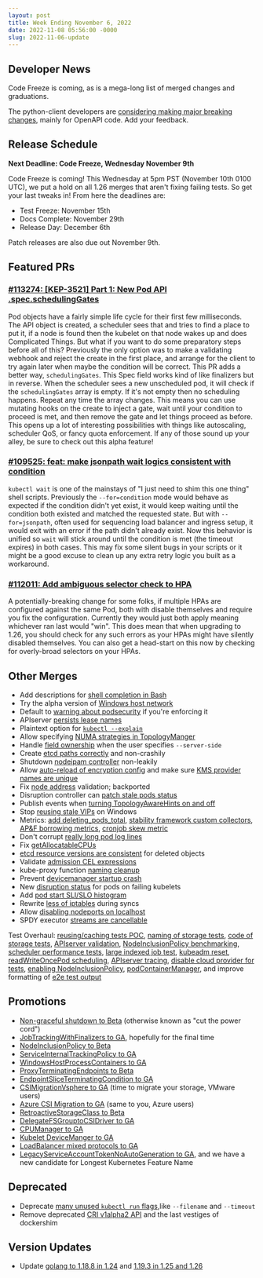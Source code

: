 ```yaml
---
layout: post
title: Week Ending November 6, 2022
date: 2022-11-08 05:56:00 -0000
slug: 2022-11-06-update
---
```


## Developer News

Code Freeze is coming, as is a mega-long list of merged changes and graduations.

The python-client developers are [considering making major breaking changes](https://github.com/kubernetes-client/python/issues/1943), mainly for OpenAPI code.  Add your feedback.

## Release Schedule

**Next Deadline: Code Freeze, Wednesday November 9th**

Code Freeze is coming!  This Wednesday at 5pm PST (November 10th 0100 UTC), we put a hold on all 1.26 merges that aren't fixing failing tests.  So get your last tweaks in!  From here the deadlines are:

* Test Freeze: November 15th
* Docs Complete: November 29th
* Release Day: December 6th

Patch releases are also due out November 9th.

## Featured PRs

### [#113274: [KEP-3521] Part 1: New Pod API .spec.schedulingGates](https://github.com/kubernetes/kubernetes/pull/113274)

Pod objects have a fairly simple life cycle for their first few milliseconds. The API object is created, a scheduler sees that and tries to find a place to put it, if a node is found then the kubelet on that node wakes up and does Complicated Things. But what if you want to do some preparatory steps before all of this? Previously the only option was to make a validating webhook and reject the create in the first place, and arrange for the client to try again later when maybe the condition will be correct. This PR adds a better way, `schedulingGates`. This Spec field works kind of like finalizers but in reverse. When the scheduler sees a new unscheduled pod, it will check if the `schedulingGates` array is empty. If it's not empty then no scheduling happens. Repeat any time the array changes. This means you can use mutating hooks on the create to inject a gate, wait until your condition to proceed is met, and then remove the gate and let things proceed as before. This opens up a lot of interesting possibilities with things like autoscaling, scheduler QoS, or fancy quota enforcement. If any of those sound up your alley, be sure to check out this alpha feature!

### [#109525: feat: make jsonpath wait logics consistent with condition](https://github.com/kubernetes/kubernetes/pull/109525)

`kubectl wait` is one of the mainstays of "I just need to shim this one thing" shell scripts. Previously the `--for=condition` mode would behave as expected if the condition didn't yet exist, it would keep waiting until the condition both existed and matched the requested state. But with `--for=jsonpath`, often used for sequencing load balancer and ingress setup, it would exit with an error if the path didn't already exist. Now this behavior is unified so `wait` will stick around until the condition is met (the timeout expires) in both cases. This may fix some silent bugs in your scripts or it might be a good excuse to clean up any extra retry logic you built as a workaround.

### [#112011: Add ambiguous selector check to HPA](https://github.com/kubernetes/kubernetes/pull/112011)

A potentially-breaking change for some folks, if multiple HPAs are configured against the same Pod, both with disable themselves and require you fix the configuration. Currently they would just both apply meaning whichever ran last would "win". This does mean that when upgrading to 1.26, you should check for any such errors as your HPAs might have silently disabled themselves. You can also get a head-start on this now by checking for overly-broad selectors on your HPAs.

## Other Merges

* Add descriptions for [shell completion in Bash](https://github.com/kubernetes/kubernetes/pull/113636)
* Try the alpha version of [Windows host network](https://github.com/kubernetes/kubernetes/pull/112961)
* Default to [warning about podsecurity](https://github.com/kubernetes/kubernetes/pull/113491) if you're enforcing it
* APIserver [persists lease names](https://github.com/kubernetes/kubernetes/pull/113307)
* Plaintext option for [`kubectl --explain`](https://github.com/kubernetes/kubernetes/pull/113146)
* Allow specifying [NUMA strategies in TopologyManger](https://github.com/kubernetes/kubernetes/pull/112914)
* Handle [field ownership](https://github.com/kubernetes/kubernetes/pull/112905) when the user specifies `--server-side`
* Create [etcd paths correctly](https://github.com/kubernetes/kubernetes/pull/113696) and non-crashily
* Shutdown [nodeipam controller](https://github.com/kubernetes/kubernetes/pull/113620) non-leakily
* Allow [auto-reload of encryption config](https://github.com/kubernetes/kubernetes/pull/113529) and make sure [KMS provider names are unique](https://github.com/kubernetes/kubernetes/pull/113697)
* Fix [node address](https://github.com/kubernetes/kubernetes/pull/113681) validation; backported
* Disruption controller can [patch stale pods status](https://github.com/kubernetes/kubernetes/pull/113580)
* Publish events when [turning TopologyAwareHints on and off](https://github.com/kubernetes/kubernetes/pull/113544)
* Stop [reusing stale VIPs](https://github.com/kubernetes/kubernetes/pull/113521) on Windows
* Metrics: [add deleting_pods_total](https://github.com/kubernetes/kubernetes/pull/113519), [stability framework custom collectors](https://github.com/kubernetes/kubernetes/pull/113518), [AP&F borrowing metrics](https://github.com/kubernetes/kubernetes/pull/113483), [cronjob skew metric](https://github.com/kubernetes/kubernetes/pull/113008)
* Don't corrupt [really long pod log lines](https://github.com/kubernetes/kubernetes/pull/113481)
* Fix [getAllocatableCPUs](https://github.com/kubernetes/kubernetes/pull/113422)
* [etcd resource versions are consistent](https://github.com/kubernetes/kubernetes/pull/113369) for deleted objects
* Validate [admission CEL expressions](https://github.com/kubernetes/kubernetes/pull/113314)
* kube-proxy function [naming cleanup](https://github.com/kubernetes/kubernetes/pull/113277)
* Prevent [devicemanager startup crash](https://github.com/kubernetes/kubernetes/pull/113021)
* New [disruption status](https://github.com/kubernetes/kubernetes/pull/112360) for pods on failing kubelets
* Add [pod start SLI/SLO histogram](https://github.com/kubernetes/kubernetes/pull/111930)
* Rewrite [less of iptables](https://github.com/kubernetes/kubernetes/pull/110268) during syncs
* Allow [disabling nodeports on localhost](https://github.com/kubernetes/kubernetes/pull/108250)
* SPDY executor [streams are cancellable](https://github.com/kubernetes/kubernetes/pull/103177)

Test Overhaul: [reusing/caching tests POC](https://github.com/kubernetes/kubernetes/pull/113427), [naming of storage tests](https://github.com/kubernetes/kubernetes/pull/113666), [code of storage tests](https://github.com/kubernetes/kubernetes/pull/113555), [APIserver validation](https://github.com/kubernetes/kubernetes/pull/113642), [NodeInclusionPolicy benchmarking](https://github.com/kubernetes/kubernetes/pull/113615), [scheduler performance tests](https://github.com/kubernetes/kubernetes/pull/113503), [large indexed job test](https://github.com/kubernetes/kubernetes/pull/113478), [kubeadm reset](https://github.com/kubernetes/kubernetes/pull/113462), [readWriteOncePod scheduling](https://github.com/kubernetes/kubernetes/pull/113419), [APIserver tracing](https://github.com/kubernetes/kubernetes/pull/113233), [disable cloud provider for tests](https://github.com/kubernetes/kubernetes/pull/113271), [enabling NodeInclusionPolicy](https://github.com/kubernetes/kubernetes/pull/112805), [podContainerManager](https://github.com/kubernetes/kubernetes/pull/109757), and improve formatting of [e2e test output](https://github.com/kubernetes/kubernetes/pull/113384)

## Promotions

* [Non-graceful shutdown to Beta](https://github.com/kubernetes/kubernetes/pull/113511) (otherwise known as "cut the power cord")
* [JobTrackingWithFinalizers to GA](https://github.com/kubernetes/kubernetes/pull/113510), hopefully for the final time
* [NodeInclusionPolicy to Beta](https://github.com/kubernetes/kubernetes/pull/113500)
* [ServiceInternalTrackingPolicy to GA](https://github.com/kubernetes/kubernetes/pull/113496)
* [WindowsHostProcessContainers to GA](https://github.com/kubernetes/kubernetes/pull/113476)
* [ProxyTerminatingEndpoints to Beta](https://github.com/kubernetes/kubernetes/pull/113363)
* [EndpointSliceTerminatingCondition to GA](https://github.com/kubernetes/kubernetes/pull/113351)
* [CSIMigrationVsphere to GA](https://github.com/kubernetes/kubernetes/pull/113336) (time to migrate your storage, VMware users)
* [Azure CSI Migration to GA](https://github.com/kubernetes/kubernetes/pull/113160) (same to you, Azure users)
* [RetroactiveStorageClass to Beta](https://github.com/kubernetes/kubernetes/pull/113329)
* [DelegateFSGrouptoCSIDriver to GA](https://github.com/kubernetes/kubernetes/pull/113225)
* [CPUManager to GA](https://github.com/kubernetes/kubernetes/pull/113018)
* [Kubelet DeviceManger to GA](https://github.com/kubernetes/kubernetes/pull/112980)
* [LoadBalancer mixed protocols to GA](https://github.com/kubernetes/kubernetes/pull/112895)
* [LegacyServiceAccountTokenNoAutoGeneration to GA](https://github.com/kubernetes/kubernetes/pull/112838), and we have a new candidate for Longest Kubernetes Feature Name

## Deprecated

* Deprecate [many unused `kubectl run` flags](https://github.com/kubernetes/kubernetes/pull/112261),like `--filename` and `--timeout`
* Remove deprecated [CRI v1alpha2 API](https://github.com/kubernetes/kubernetes/pull/110618) and the last vestiges of dockershim

## Version Updates

* Update [golang to 1.18.8 in 1.24](https://github.com/kubernetes/kubernetes/pull/113593) and [1.19.3 in 1.25 and 1.26](https://github.com/kubernetes/kubernetes/pull/113550)
